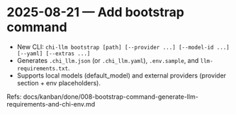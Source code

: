 # 2025-08-21 — Add bootstrap command

- New CLI: `chi-llm bootstrap [path] [--provider ...] [--model-id ...] [--yaml] [--extras ...]`
- Generates `.chi_llm.json` (or `.chi_llm.yaml`), `.env.sample`, and `llm-requirements.txt`.
- Supports local models (default_model) and external providers (provider section + env placeholders).

Refs: docs/kanban/done/008-bootstrap-command-generate-llm-requirements-and-chi-env.md
